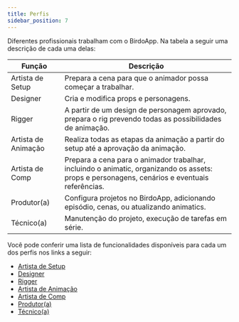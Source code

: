 ```yaml
---
title: Perfis
sidebar_position: 7
---
```


Diferentes profissionais trabalham com o BirdoApp. Na tabela a seguir uma descrição de cada uma delas:

| Função | Descrição |
|--------|-----------|
| Artista de Setup | Prepara a cena para que o animador possa começar a trabalhar. |
| Designer | Cria e modifica props e personagens. |
| Rigger | A partir de um design de personagem aprovado, prepara o rig prevendo todas as possibilidades de animação. |
| Artista de Animação | Realiza todas as etapas da animação a partir do setup até a aprovação da animação. |
| Artista de Comp | Prepara a cena para o animador trabalhar, incluindo o animatic, organizando os assets: props e personagens, cenários e eventuais referências. |
| Produtor(a) | Configura projetos no BirdoApp, adicionando episódio, cenas, ou atualizando animatics. |
| Técnico(a) | Manutenção do projeto, execução de tarefas em série. |

Você pode conferir uma lista de funcionalidades disponíveis para cada um dos perfis nos links a seguir:

- [Artista de Setup](../perfis/artista-setup/gerenciar)
- [Designer](../category/designer)
- [Rigger](../category/rigger)
- [Artista de Animação](../perfis/artista-de-animacao/gerenciar)
- [Artista de Comp](../category/artista-de-comp)
- [Produtor(a)](../category/produtora)
- [Técnico(a)](../category/técnicoa)

